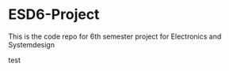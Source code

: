 # ESD6-Project

This is the code repo for 6th semester project for Electronics and Systemdesign


test
